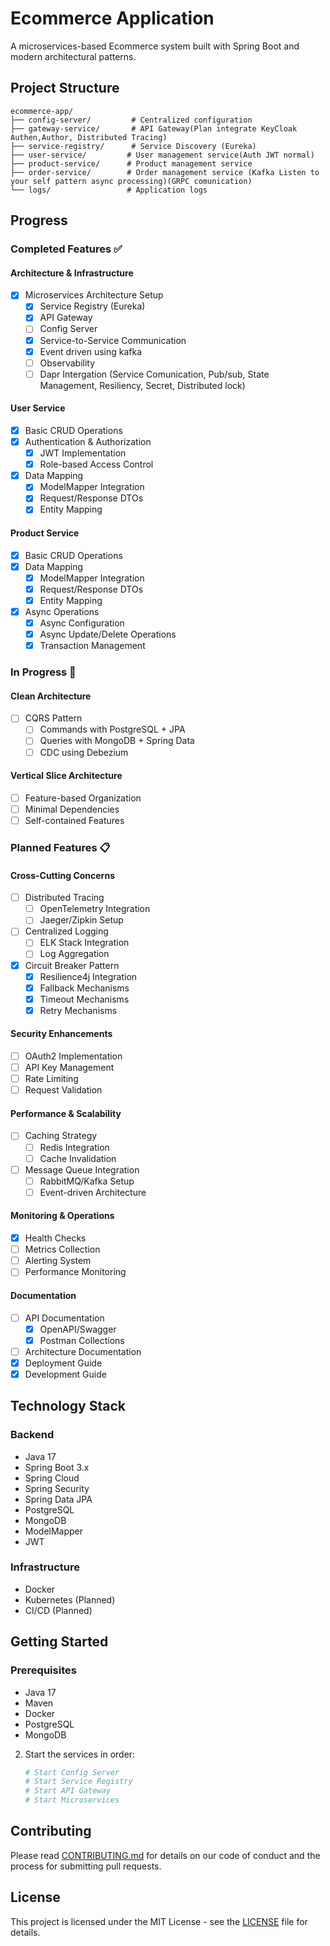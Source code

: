 # Ecommerce Application

A microservices-based Ecommerce system built with Spring Boot and modern architectural patterns.

## Project Structure
```
ecommerce-app/
├── config-server/         # Centralized configuration
├── gateway-service/       # API Gateway(Plan integrate KeyCloak Authen,Author, Distributed Tracing)
├── service-registry/      # Service Discovery (Eureka)
├── user-service/         # User management service(Auth JWT normal)
├── product-service/      # Product management service
├── order-service/        # Order management service (Kafka Listen to your self pattern async processing)(GRPC comunication)
└── logs/                 # Application logs
```

## Progress

### Completed Features ✅

#### Architecture & Infrastructure
- [x] Microservices Architecture Setup
  - [x] Service Registry (Eureka)
  - [x] API Gateway
  - [ ] Config Server
  - [x] Service-to-Service Communication
  - [x] Event driven using kafka
  - [ ] Observability
  - [ ] Dapr Intergation (Service Comunication, Pub/sub, State Management, Resiliency, Secret, Distributed lock)

#### User Service
- [x] Basic CRUD Operations
- [x] Authentication & Authorization
  - [x] JWT Implementation
  - [x] Role-based Access Control
- [x] Data Mapping
  - [x] ModelMapper Integration
  - [x] Request/Response DTOs
  - [x] Entity Mapping

#### Product Service
- [x] Basic CRUD Operations
- [x] Data Mapping
  - [x] ModelMapper Integration
  - [x] Request/Response DTOs
  - [x] Entity Mapping
- [x] Async Operations
  - [x] Async Configuration
  - [x] Async Update/Delete Operations
  - [x] Transaction Management

### In Progress 🚧

#### Clean Architecture
- [ ] CQRS Pattern
  - [ ] Commands with PostgreSQL + JPA
  - [ ] Queries with MongoDB + Spring Data
  - [ ] CDC using Debezium

#### Vertical Slice Architecture
- [ ] Feature-based Organization
- [ ] Minimal Dependencies
- [ ] Self-contained Features

### Planned Features 📋

#### Cross-Cutting Concerns
- [ ] Distributed Tracing
  - [ ] OpenTelemetry Integration
  - [ ] Jaeger/Zipkin Setup
- [ ] Centralized Logging
  - [ ] ELK Stack Integration
  - [ ] Log Aggregation
- [x] Circuit Breaker Pattern
  - [x] Resilience4j Integration
  - [x] Fallback Mechanisms
  - [x] Timeout Mechanisms
  - [x] Retry Mechanisms

#### Security Enhancements
- [ ] OAuth2 Implementation
- [ ] API Key Management
- [ ] Rate Limiting
- [ ] Request Validation

#### Performance & Scalability
- [ ] Caching Strategy
  - [ ] Redis Integration
  - [ ] Cache Invalidation
- [ ] Message Queue Integration
  - [ ] RabbitMQ/Kafka Setup
  - [ ] Event-driven Architecture

#### Monitoring & Operations
- [x] Health Checks
- [ ] Metrics Collection
- [ ] Alerting System
- [ ] Performance Monitoring

#### Documentation
- [ ] API Documentation
  - [x] OpenAPI/Swagger
  - [x] Postman Collections
- [ ] Architecture Documentation
- [x] Deployment Guide
- [x] Development Guide

## Technology Stack

### Backend
- Java 17
- Spring Boot 3.x
- Spring Cloud
- Spring Security
- Spring Data JPA
- PostgreSQL
- MongoDB
- ModelMapper
- JWT

### Infrastructure
- Docker
- Kubernetes (Planned)
- CI/CD (Planned)

## Getting Started

### Prerequisites
- Java 17
- Maven
- Docker
- PostgreSQL
- MongoDB

2. Start the services in order:
   ```bash
   # Start Config Server
   # Start Service Registry
   # Start API Gateway
   # Start Microservices
   ```

## Contributing
Please read [CONTRIBUTING.md](CONTRIBUTING.md) for details on our code of conduct and the process for submitting pull requests.

## License
This project is licensed under the MIT License - see the [LICENSE](LICENSE) file for details.

